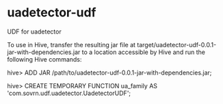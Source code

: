 uadetector-udf
==============

UDF for uadetector 

To use in Hive, transfer the resulting jar file at target/uadetector-udf-0.0.1-jar-with-dependencies.jar to a location accessible by Hive and run the following Hive commands:


hive> ADD JAR /path/to/uadetector-udf-0.0.1-jar-with-dependencies.jar;

hive> CREATE TEMPORARY FUNCTION ua_family AS 'com.sovrn.udf.uadetector.UadetectorUDF';

